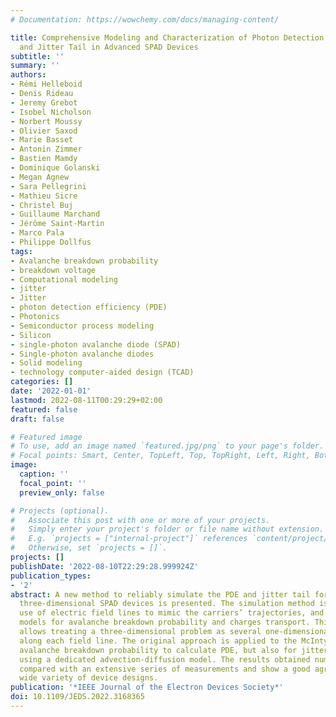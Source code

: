 ```yaml
---
# Documentation: https://wowchemy.com/docs/managing-content/

title: Comprehensive Modeling and Characterization of Photon Detection Efficiency
  and Jitter Tail in Advanced SPAD Devices
subtitle: ''
summary: ''
authors:
- Rémi Helleboid
- Denis Rideau
- Jeremy Grebot
- Isobel Nicholson
- Norbert Moussy
- Olivier Saxod
- Marie Basset
- Antonin Zimmer
- Bastien Mamdy
- Dominique Golanski
- Megan Agnew
- Sara Pellegrini
- Mathieu Sicre
- Christel Buj
- Guillaume Marchand
- Jérôme Saint-Martin
- Marco Pala
- Philippe Dollfus
tags:
- Avalanche breakdown probability
- breakdown voltage
- Computational modeling
- jitter
- Jitter
- photon detection efficiency (PDE)
- Photonics
- Semiconductor process modeling
- Silicon
- single-photon avalanche diode (SPAD)
- Single-photon avalanche diodes
- Solid modeling
- technology computer-aided design (TCAD)
categories: []
date: '2022-01-01'
lastmod: 2022-08-11T00:29:29+02:00
featured: false
draft: false

# Featured image
# To use, add an image named `featured.jpg/png` to your page's folder.
# Focal points: Smart, Center, TopLeft, Top, TopRight, Left, Right, BottomLeft, Bottom, BottomRight.
image:
  caption: ''
  focal_point: ''
  preview_only: false

# Projects (optional).
#   Associate this post with one or more of your projects.
#   Simply enter your project's folder or file name without extension.
#   E.g. `projects = ["internal-project"]` references `content/project/deep-learning/index.md`.
#   Otherwise, set `projects = []`.
projects: []
publishDate: '2022-08-10T22:29:28.999924Z'
publication_types:
- '2'
abstract: A new method to reliably simulate the PDE and jitter tail for realistic
  three-dimensional SPAD devices is presented. The simulation method is based on the
  use of electric field lines to mimic the carriers’ trajectories, and on one-dimensional
  models for avalanche breakdown probability and charges transport. This approach
  allows treating a three-dimensional problem as several one-dimensional problems
  along each field line. The original approach is applied to the McIntyre model for
  avalanche breakdown probability to calculate PDE, but also for jitter prediction
  using a dedicated advection-diffusion model. The results obtained numerically are
  compared with an extensive series of measurements and show a good agreement on a
  wide variety of device designs.
publication: '*IEEE Journal of the Electron Devices Society*'
doi: 10.1109/JEDS.2022.3168365
---
```

